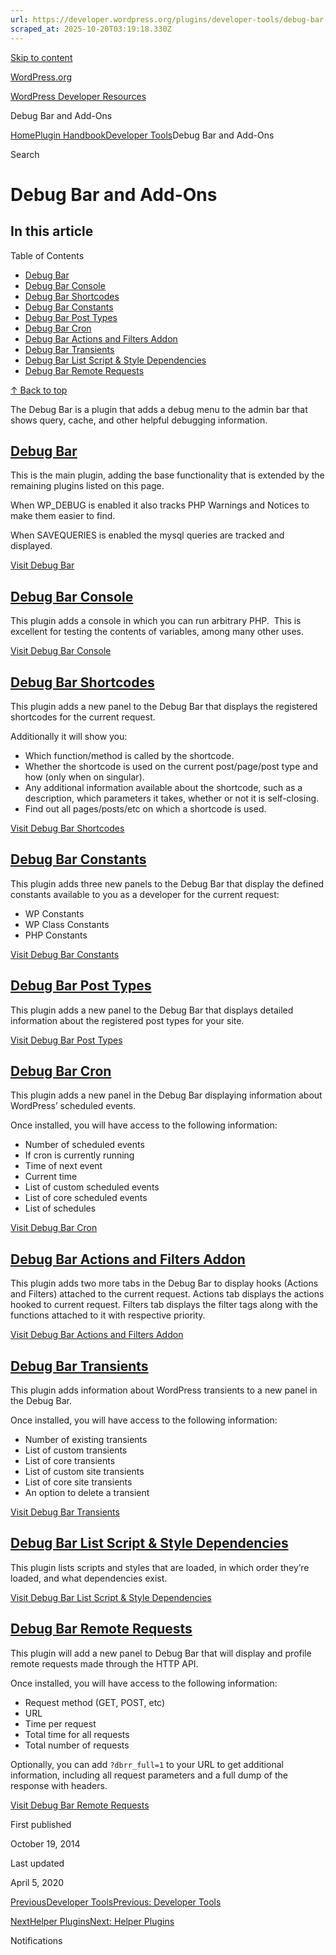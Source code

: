 ```yaml
---
url: https://developer.wordpress.org/plugins/developer-tools/debug-bar-and-add-ons
scraped_at: 2025-10-20T03:19:18.330Z
---
```


[Skip to content](https://developer.wordpress.org/plugins/developer-tools/debug-bar-and-add-ons/#wp--skip-link--target)

[WordPress.org](https://wordpress.org/)

[WordPress Developer Resources](https://developer.wordpress.org/)

Debug Bar and Add-Ons


[Home](https://developer.wordpress.org/)[Plugin Handbook](https://developer.wordpress.org/plugins/)[Developer Tools](https://developer.wordpress.org/plugins/developer-tools/)Debug Bar and Add-Ons

Search

# Debug Bar and Add-Ons

## In this article

Table of Contents

- [Debug Bar](https://developer.wordpress.org/plugins/developer-tools/debug-bar-and-add-ons/#debug-bar)
- [Debug Bar Console](https://developer.wordpress.org/plugins/developer-tools/debug-bar-and-add-ons/#debug-bar-console)
- [Debug Bar Shortcodes](https://developer.wordpress.org/plugins/developer-tools/debug-bar-and-add-ons/#debug-bar-shortcodes)
- [Debug Bar Constants](https://developer.wordpress.org/plugins/developer-tools/debug-bar-and-add-ons/#debug-bar-constants)
- [Debug Bar Post Types](https://developer.wordpress.org/plugins/developer-tools/debug-bar-and-add-ons/#debug-bar-post-types)
- [Debug Bar Cron](https://developer.wordpress.org/plugins/developer-tools/debug-bar-and-add-ons/#debug-bar-cron)
- [Debug Bar Actions and Filters Addon](https://developer.wordpress.org/plugins/developer-tools/debug-bar-and-add-ons/#debug-bar-actions-and-filters-addon)
- [Debug Bar Transients](https://developer.wordpress.org/plugins/developer-tools/debug-bar-and-add-ons/#debug-bar-transients)
- [Debug Bar List Script & Style Dependencies](https://developer.wordpress.org/plugins/developer-tools/debug-bar-and-add-ons/#debug-bar-list-script-style-dependencies)
- [Debug Bar Remote Requests](https://developer.wordpress.org/plugins/developer-tools/debug-bar-and-add-ons/#debug-bar-remote-requests)

[↑ Back to top](https://developer.wordpress.org/plugins/developer-tools/debug-bar-and-add-ons/#wp--skip-link--target)

The Debug Bar is a plugin that adds a debug menu to the admin bar that shows query, cache, and other helpful debugging information.

## [Debug Bar](https://developer.wordpress.org/plugins/developer-tools/debug-bar-and-add-ons/\#debug-bar)

This is the main plugin, adding the base functionality that is extended by the remaining plugins listed on this page.

When WP\_DEBUG is enabled it also tracks PHP Warnings and Notices to make them easier to find.

When SAVEQUERIES is enabled the mysql queries are tracked and displayed.

[Visit Debug Bar](https://wordpress.org/plugins/debug-bar/)

## [Debug Bar Console](https://developer.wordpress.org/plugins/developer-tools/debug-bar-and-add-ons/\#debug-bar-console)

This plugin adds a console in which you can run arbitrary PHP.  This is excellent for testing the contents of variables, among many other uses.

[Visit Debug Bar Console](https://wordpress.org/plugins/debug-bar-console/)

## [Debug Bar Shortcodes](https://developer.wordpress.org/plugins/developer-tools/debug-bar-and-add-ons/\#debug-bar-shortcodes)

This plugin adds a new panel to the Debug Bar that displays the registered shortcodes for the current request.

Additionally it will show you:

- Which function/method is called by the shortcode.
- Whether the shortcode is used on the current post/page/post type and how (only when on singular).
- Any additional information available about the shortcode, such as a description, which parameters it takes, whether or not it is self-closing.
- Find out all pages/posts/etc on which a shortcode is used.

[Visit Debug Bar Shortcodes](https://wordpress.org/plugins/debug-bar-shortcodes/)

## [Debug Bar Constants](https://developer.wordpress.org/plugins/developer-tools/debug-bar-and-add-ons/\#debug-bar-constants)

This plugin adds three new panels to the Debug Bar that display the defined constants available to you as a developer for the current request:

- WP Constants
- WP Class Constants
- PHP Constants

[Visit Debug Bar Constants](https://wordpress.org/plugins/debug-bar-constants/)

## [Debug Bar Post Types](https://developer.wordpress.org/plugins/developer-tools/debug-bar-and-add-ons/\#debug-bar-post-types)

This plugin adds a new panel to the Debug Bar that displays detailed information about the registered post types for your site.

[Visit Debug Bar Post Types](https://wordpress.org/plugins/debug-bar-post-types/)

## [Debug Bar Cron](https://developer.wordpress.org/plugins/developer-tools/debug-bar-and-add-ons/\#debug-bar-cron)

This plugin adds a new panel in the Debug Bar displaying information about WordPress’ scheduled events.

Once installed, you will have access to the following information:

- Number of scheduled events
- If cron is currently running
- Time of next event
- Current time
- List of custom scheduled events
- List of core scheduled events
- List of schedules

[Visit Debug Bar Cron](https://wordpress.org/plugins/debug-bar-cron/)

## [Debug Bar Actions and Filters Addon](https://developer.wordpress.org/plugins/developer-tools/debug-bar-and-add-ons/\#debug-bar-actions-and-filters-addon)

This plugin adds two more tabs in the Debug Bar to display hooks (Actions and Filters) attached to the current request. Actions tab displays the actions hooked to current request. Filters tab displays the filter tags along with the functions attached to it with respective priority.

[Visit Debug Bar Actions and Filters Addon](https://wordpress.org/plugins/debug-bar-actions-and-filters-addon/)

## [Debug Bar Transients](https://developer.wordpress.org/plugins/developer-tools/debug-bar-and-add-ons/\#debug-bar-transients)

This plugin adds information about WordPress transients to a new panel in the Debug Bar.

Once installed, you will have access to the following information:

- Number of existing transients
- List of custom transients
- List of core transients
- List of custom site transients
- List of core site transients
- An option to delete a transient

[Visit Debug Bar Transients](https://wordpress.org/plugins/debug-bar-transients/)

## [Debug Bar List Script & Style Dependencies](https://developer.wordpress.org/plugins/developer-tools/debug-bar-and-add-ons/\#debug-bar-list-script-style-dependencies)

This plugin lists scripts and styles that are loaded, in which order they’re loaded, and what dependencies exist.

[Visit Debug Bar List Script & Style Dependencies](https://wordpress.org/plugins/debug-bar-list-dependencies/)

## [Debug Bar Remote Requests](https://developer.wordpress.org/plugins/developer-tools/debug-bar-and-add-ons/\#debug-bar-remote-requests)

This plugin will add a new panel to Debug Bar that will display and profile remote requests made through the HTTP API.

Once installed, you will have access to the following information:

- Request method (GET, POST, etc)
- URL
- Time per request
- Total time for all requests
- Total number of requests

Optionally, you can add `?dbrr_full=1` to your URL to get additional information, including all request parameters and a full dump of the response with headers.

[Visit Debug Bar Remote Requests](https://wordpress.org/plugins/debug-bar-remote-requests/)

First published

October 19, 2014

Last updated

April 5, 2020

[PreviousDeveloper ToolsPrevious: Developer Tools](https://developer.wordpress.org/plugins/developer-tools/)

[NextHelper PluginsNext: Helper Plugins](https://developer.wordpress.org/plugins/developer-tools/helper-plugins/)

Notifications